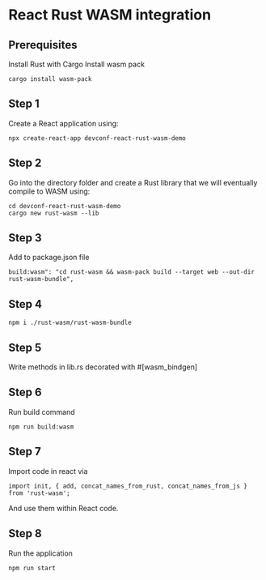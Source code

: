 # React Rust WASM integration

## Prerequisites
Install Rust with Cargo
Install wasm pack

```
cargo install wasm-pack
```

## Step 1

Create a React application using:

```
npx create-react-app devconf-react-rust-wasm-demo
```

## Step 2

Go into the directory folder and create a Rust library that we will eventually compile to WASM using:

```
cd devconf-react-rust-wasm-demo
cargo new rust-wasm --lib
```

## Step 3
Add to package.json file

```
build:wasm": "cd rust-wasm && wasm-pack build --target web --out-dir rust-wasm-bundle",
```

## Step 4

```
npm i ./rust-wasm/rust-wasm-bundle
```

## Step 5

Write methods in lib.rs decorated with #[wasm_bindgen]

## Step 6

Run build command 

```
npm run build:wasm
```

## Step 7 

Import code in react via 
```
import init, { add, concat_names_from_rust, concat_names_from_js } from 'rust-wasm';
```

And use them within React code.

## Step 8

Run the application
```
npm run start
```